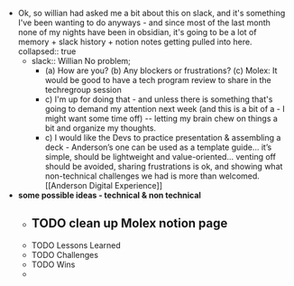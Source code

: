 - Ok, so willian had asked me a bit about this on slack, and it's something I've been wanting to do anyways - and since most of the last month none of my nights have been in obsidian, it's going to be a lot of memory + slack history + notion notes getting pulled into here.
  collapsed:: true
	- slack:: Willian
	  No problem;
		- (a) How are you?
		  (b) Any blockers or frustrations?
		  (c) Molex: It would be good to have a tech program review to share in the techregroup session
		- c) I'm up for doing that - and unless there is something that's going to demand my attention next week (and this is a bit of a - I might want some time off) -- letting my brain chew on things a bit and organize my thoughts.
		- c) I would like the Devs to practice presentation & assembling a deck - Anderson’s one can be used as a template guide… it’s simple, should be lightweight and value-oriented… venting off should be avoided, sharing frustrations is ok, and showing what non-technical challenges we had is more than welcomed. [[Anderson Digital Experience]]
- **some possible ideas - technical & non technical**
	- TODO clean up Molex notion page
		-
	- TODO Lessons Learned
	- TODO Challenges
	- TODO Wins
	-